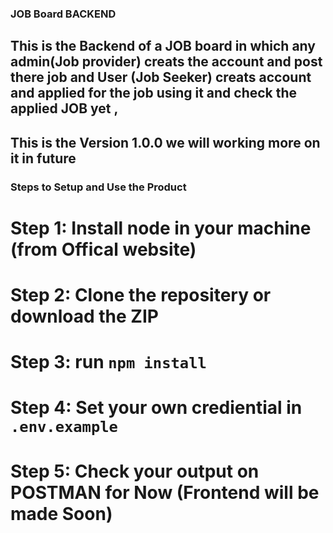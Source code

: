 ### JOB Board BACKEND

## This is the Backend of a JOB board in which any admin(Job provider) creats the account and post there job and User (Job Seeker) creats account and applied for the job using it and check the applied JOB yet ,
## This is the Version 1.0.0 we will working more on it in future



### Steps to Setup and Use the Product 

# Step 1: Install node in your machine (from Offical website)

# Step 2: Clone the repositery or download the ZIP 

# Step 3: run `npm install`

# Step 4: Set your own crediential in `.env.example`

# Step 5: Check your output on POSTMAN for Now (Frontend will be made Soon)



